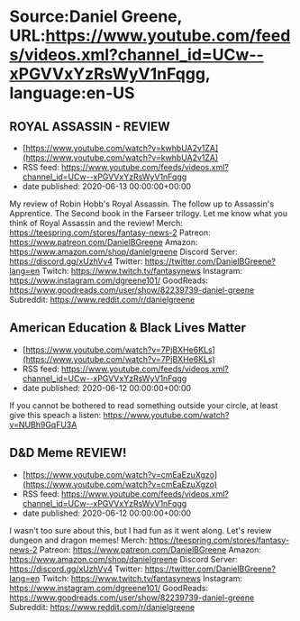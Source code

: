 # Source:Daniel Greene, URL:https://www.youtube.com/feeds/videos.xml?channel_id=UCw--xPGVVxYzRsWyV1nFqgg, language:en-US

## ROYAL ASSASSIN - REVIEW
 - [https://www.youtube.com/watch?v=kwhbUA2v1ZA](https://www.youtube.com/watch?v=kwhbUA2v1ZA)
 - RSS feed: https://www.youtube.com/feeds/videos.xml?channel_id=UCw--xPGVVxYzRsWyV1nFqgg
 - date published: 2020-06-13 00:00:00+00:00

My review of Robin Hobb's Royal Assassin. The follow up to Assassin's Apprentice. The Second book in the Farseer trilogy. Let me know what you think of Royal Assassin and the review! 
Merch: https://teespring.com/stores/fantasy-news-2
Patreon: https://www.patreon.com/DanielBGreene
Amazon: https://www.amazon.com/shop/danielgreene
Discord Server: https://discord.gg/xUzhVv4
Twitter: https://twitter.com/DanielBGreene?lang=en
Twitch: https://www.twitch.tv/fantasynews
Instagram: https://www.instagram.com/dgreene101/
GoodReads: https://www.goodreads.com/user/show/82239739-daniel-greene
Subreddit: https://www.reddit.com/r/danielgreene

## American Education & Black Lives Matter
 - [https://www.youtube.com/watch?v=7PjBXHe6KLs](https://www.youtube.com/watch?v=7PjBXHe6KLs)
 - RSS feed: https://www.youtube.com/feeds/videos.xml?channel_id=UCw--xPGVVxYzRsWyV1nFqgg
 - date published: 2020-06-12 00:00:00+00:00

If you cannot be bothered to read something outside your circle, at least give this speach a listen: https://www.youtube.com/watch?v=NUBh9GqFU3A

## D&D Meme REVIEW!
 - [https://www.youtube.com/watch?v=cmEaEzuXgzo](https://www.youtube.com/watch?v=cmEaEzuXgzo)
 - RSS feed: https://www.youtube.com/feeds/videos.xml?channel_id=UCw--xPGVVxYzRsWyV1nFqgg
 - date published: 2020-06-12 00:00:00+00:00

I wasn't too sure about this, but I had fun as it went along. Let's review dungeon and dragon memes! 
Merch: https://teespring.com/stores/fantasy-news-2
Patreon: https://www.patreon.com/DanielBGreene
Amazon: https://www.amazon.com/shop/danielgreene
Discord Server: https://discord.gg/xUzhVv4
Twitter: https://twitter.com/DanielBGreene?lang=en
Twitch: https://www.twitch.tv/fantasynews
Instagram: https://www.instagram.com/dgreene101/
GoodReads: https://www.goodreads.com/user/show/82239739-daniel-greene
Subreddit: https://www.reddit.com/r/danielgreene

